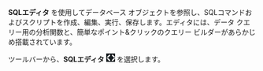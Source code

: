 **SQLエディタ** を使用してデータベース オブジェクトを参照し、SQLコマンドおよびスクリプトを作成、編集、実行、保存します。エディタには、データ クエリー用の分析関数と、簡単なポイント&クリックのクエリー ビルダーがあらかじめ搭載されています。

ツールバーから、**SQLエディタ** ![SQL editor icon](Images/swv1689722766775.png) を選択します。
